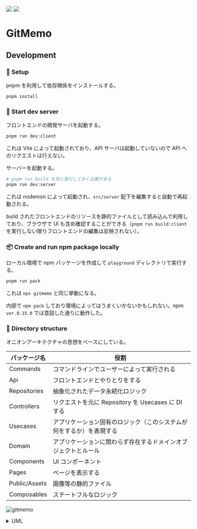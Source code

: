 [![](https://img.shields.io/npm/v/gitmemo.svg)](https://www.npmjs.com/package/gitmemo)
![](https://img.shields.io/npm/l/gitmemo.svg)

# GitMemo

## Development

### 🔌 Setup

pnpm を利用して依存関係をインストールする。

```sh
pnpm install
```

### 🔧 Start dev server

フロントエンドの開発サーバを起動する。

```sh
pnpm run dev:client
```

これは Vite によって起動されており、API サーバは起動していないので API へのリクエストは行えない。

サーバーを起動する。

```sh
# pnpm run build を先に実行しておく必要がある
pnpm run dev:server
```

これは nodemon によって起動され、`src/server` 配下を編集すると自動で再起動される。

build されたフロントエンドのリソースを静的ファイルとして読み込んで利用しており、ブラウザで UI も含め確認することができる（`pnpm run build:client` を実行しない限りフロントエンドの編集は反映されない）。

### 📦 Create and run npm package locally

ローカル環境で npm パッケージを作成して `playground` ディレクトリで実行する。

```sh
pnpm run pack
```

これは `npx gitmemo` と同じ挙動になる。

内部で `npm pack` しており環境によってはうまくいかないかもしれない。npm `ver.8.15.0` では意図した通りに動作した。

### 📂 Directory structure

オニオンアーキテクチャの思想をベースにしている。

| パッケージ名 | 役割 |
| -------- | -------- |
| Commands | コマンドラインでユーザーによって実行される |
| Api | フロントエンドとやりとりをする |
| Repositories | 抽象化されたデータ永続化ロジック |
| Controllers | リクエストを元に Repository を Usecases に DI する |
| Usecases | アプリケーション固有のロジック（このシステムが何をするか）を表現する |
| Domain | アプリケーションに関わらず存在するドメインオブジェクトとルール |
| Components | UI コンポーネント |
| Pages | ページを表示する |
| Public/Assets | 画像等の静的ファイル |
| Composables | ステートフルなロジック |

![gitmemo](https://user-images.githubusercontent.com/57878514/187081863-be170b0d-2433-4c6e-9097-288e95dbb518.png)

<details>
<summary>UML</summary>

```
@startuml
rectangle src {
    rectangle Client {
        rectangle Pages
        rectangle Components
        rectangle PublicAssets
        rectangle Composables
        Components --> PublicAssets
        Components --> Composables
        Pages -> Components
        Pages -> PublicAssets
        Pages --> Composables
    }
    
    rectangle Server {
        rectangle Api
        rectangle Commands
        rectangle Controllers
        rectangle Repositories
        rectangle Usecases
        Controllers -> Repositories
        Commands --> Controllers
        Api --> Controllers
        Controllers --> Usecases: Repositoryを注入する
    }
    
    rectangle Domain
    
    Usecases --> Domain
    Repositories --> Domain
    Pages ---> Domain
    Components --> Domain
    Composables --> Domain
    Api ..> Client: ビルドされたリソースを参照する
}
@enduml
```
</details>
